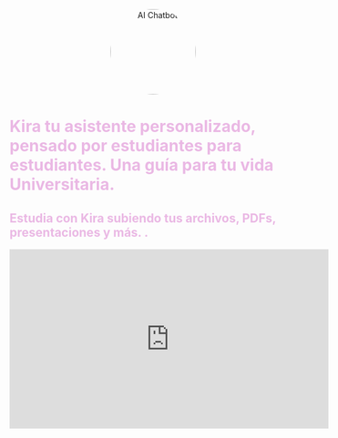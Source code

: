 <p align="center">
  <img src="https://i.ibb.co/CV07hkZ/3d-augmented-graphical-elements-pertaining-female-ai-chatbot-553012-30696.png" width="150" height="150" style="border-radius: 50%;" alt="AI Chatbot">
</p>

<h1 style="color: #EAB8E4;">Kira tu asistente personalizado, pensado por estudiantes para estudiantes. Una guía para tu vida Universitaria.</h1> 

<h2 style="color: #EAB8E4;">Estudia con Kira subiendo tus archivos, PDFs, presentaciones y más.
.</h2>

<div align="center">
    <iframe width="560" height="315" src="https://github.com/user-attachments/assets/2a04440e-2b0a-4339-8fc0-8d8ac49f8069 "frameborder="0" allowfullscreen></iframe>
</div>




